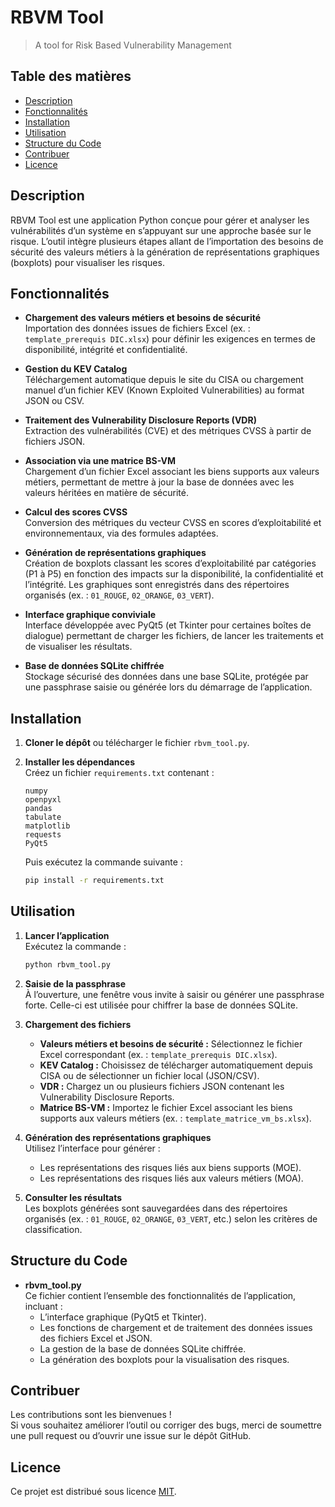 # RBVM Tool

> A tool for Risk Based Vulnerability Management

## Table des matières

- [Description](#description)
- [Fonctionnalités](#fonctionnalités)
- [Installation](#installation)
- [Utilisation](#utilisation)
- [Structure du Code](#structure-du-code)
- [Contribuer](#contribuer)
- [Licence](#licence)

## Description

RBVM Tool est une application Python conçue pour gérer et analyser les vulnérabilités d’un système en s’appuyant sur une approche basée sur le risque. L’outil intègre plusieurs étapes allant de l’importation des besoins de sécurité des valeurs métiers à la génération de représentations graphiques (boxplots) pour visualiser les risques.

## Fonctionnalités

- **Chargement des valeurs métiers et besoins de sécurité**  
  Importation des données issues de fichiers Excel (ex. : `template_prerequis DIC.xlsx`) pour définir les exigences en termes de disponibilité, intégrité et confidentialité.

- **Gestion du KEV Catalog**  
  Téléchargement automatique depuis le site du CISA ou chargement manuel d’un fichier KEV (Known Exploited Vulnerabilities) au format JSON ou CSV.

- **Traitement des Vulnerability Disclosure Reports (VDR)**  
  Extraction des vulnérabilités (CVE) et des métriques CVSS à partir de fichiers JSON.

- **Association via une matrice BS-VM**  
  Chargement d’un fichier Excel associant les biens supports aux valeurs métiers, permettant de mettre à jour la base de données avec les valeurs héritées en matière de sécurité.

- **Calcul des scores CVSS**  
  Conversion des métriques du vecteur CVSS en scores d’exploitabilité et environnementaux, via des formules adaptées.

- **Génération de représentations graphiques**  
  Création de boxplots classant les scores d’exploitabilité par catégories (P1 à P5) en fonction des impacts sur la disponibilité, la confidentialité et l’intégrité. Les graphiques sont enregistrés dans des répertoires organisés (ex. : `01_ROUGE`, `02_ORANGE`, `03_VERT`).

- **Interface graphique conviviale**  
  Interface développée avec PyQt5 (et Tkinter pour certaines boîtes de dialogue) permettant de charger les fichiers, de lancer les traitements et de visualiser les résultats.

- **Base de données SQLite chiffrée**  
  Stockage sécurisé des données dans une base SQLite, protégée par une passphrase saisie ou générée lors du démarrage de l’application.

## Installation

1. **Cloner le dépôt** ou télécharger le fichier `rbvm_tool.py`.

2. **Installer les dépendances**  
   Créez un fichier `requirements.txt` contenant :
   ```
   numpy
   openpyxl
   pandas
   tabulate
   matplotlib
   requests
   PyQt5
   ```
   Puis exécutez la commande suivante :
   ```bash
   pip install -r requirements.txt
   ```

## Utilisation

1. **Lancer l’application**  
   Exécutez la commande :
   ```bash
   python rbvm_tool.py
   ```

2. **Saisie de la passphrase**  
   À l’ouverture, une fenêtre vous invite à saisir ou générer une passphrase forte. Celle-ci est utilisée pour chiffrer la base de données SQLite.

3. **Chargement des fichiers**  
   - **Valeurs métiers et besoins de sécurité :** Sélectionnez le fichier Excel correspondant (ex. : `template_prerequis DIC.xlsx`).  
   - **KEV Catalog :** Choisissez de télécharger automatiquement depuis CISA ou de sélectionner un fichier local (JSON/CSV).  
   - **VDR :** Chargez un ou plusieurs fichiers JSON contenant les Vulnerability Disclosure Reports.  
   - **Matrice BS-VM :** Importez le fichier Excel associant les biens supports aux valeurs métiers (ex. : `template_matrice_vm_bs.xlsx`).

4. **Génération des représentations graphiques**  
   Utilisez l’interface pour générer :
   - Les représentations des risques liés aux biens supports (MOE).  
   - Les représentations des risques liés aux valeurs métiers (MOA).

5. **Consulter les résultats**  
   Les boxplots générées sont sauvegardées dans des répertoires organisés (ex. : `01_ROUGE`, `02_ORANGE`, `03_VERT`, etc.) selon les critères de classification.

## Structure du Code

- **rbvm_tool.py**  
  Ce fichier contient l’ensemble des fonctionnalités de l’application, incluant :
  - L’interface graphique (PyQt5 et Tkinter).  
  - Les fonctions de chargement et de traitement des données issues des fichiers Excel et JSON.  
  - La gestion de la base de données SQLite chiffrée.  
  - La génération des boxplots pour la visualisation des risques.

## Contribuer

Les contributions sont les bienvenues !  
Si vous souhaitez améliorer l’outil ou corriger des bugs, merci de soumettre une pull request ou d’ouvrir une issue sur le dépôt GitHub.

## Licence

Ce projet est distribué sous licence [MIT](LICENSE).

